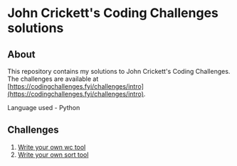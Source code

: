 # John Crickett's Coding Challenges solutions

## About

This repository contains my solutions to John Crickett's Coding Challenges. The challenges are available at [https://codingchallenges.fyi/challenges/intro](https://codingchallenges.fyi/challenges/intro).

Language used - Python

## Challenges

1. [Write your own wc tool](wc-tool)
2. [Write your own sort tool](sorting-tool)

